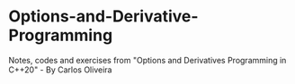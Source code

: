 # Options-and-Derivative-Programming

Notes, codes and exercises from "Options and Derivatives Programming in C++20" - By Carlos Oliveira

